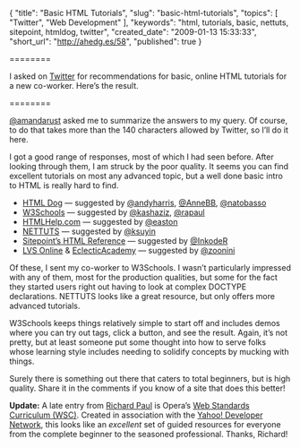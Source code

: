 {
  "title": "Basic HTML Tutorials",
  "slug": "basic-html-tutorials",
  "topics": [
    "Twitter",
    "Web Development"
  ],
  "keywords": "html, tutorials, basic, nettuts, sitepoint, htmldog, twitter",
  "created_date": "2009-01-13 15:33:33",
  "short_url": "http://ahedg.es/58",
  "published": true
}

========

I asked on [Twitter](https://twitter.com/segdeha/status/1114108347) for recommendations for basic, online HTML tutorials for a new co-worker. Here’s the result.

========

[@amandarust](https://twitter.com/amandarust) asked me to summarize the answers to my query. Of course, to do that takes more than the 140 characters allowed by Twitter, so I’ll do it here.

I got a good range of responses, most of which I had seen before. After looking through them, I am struck by the poor quality. It seems you can find excellent tutorials on most any advanced topic, but a well done basic intro to HTML is really hard to find.

* [HTML Dog](http://htmldog.com/guides/htmlbeginner/) — suggested by [@andyharris](https://twitter.com/andyharris), [@AnneBB](https://twitter.com/AnneBB), [@natobasso](https://twitter.com/natobasso)
* [W3Schools](http://www.w3schools.com/html/) — suggested by [@kashaziz](https://twitter.com/kashaziz), [@rapaul](https://twitter.com/rapaul)
* [HTMLHelp.com](http://htmlhelp.com/) — suggested by [@easton](https://twitter.com/easton)
* [NETTUTS](http://nettuts.com/) — suggested by [@ksuyin](https://twitter.com/ksuyin)
* [Sitepoint’s HTML Reference](http://reference.sitepoint.com/html/) — suggested by [@InkodeR](https://twitter.com/InkodeR)
* [LVS Online](http://www.lvsassociates.com/) & [EclecticAcademy](http://www.eclecticacademy.com/) — suggested by [@zoonini](https://twitter.com/zoonini)

Of these, I sent my co-worker to W3Schools. I wasn’t particularly impressed with any of them, most for the production qualities, but some for the fact they started users right out having to look at complex DOCTYPE declarations. NETTUTS  looks like a great resource, but only offers more advanced tutorials.

W3Schools keeps things relatively simple to start off and includes demos where you can try out tags, click a button, and see the result. Again, it’s not pretty, but at least someone put some thought into how to serve folks whose learning style includes needing to solidify concepts by mucking with things.

Surely there is something out there that caters to total beginners, but is high quality. Share it in the comments if you know of a site that does this better!

**Update:** A late entry from [Richard Paul](https://twitter.com/rapaul) is Opera’s [Web Standards Curriculum (WSC)](http://www.opera.com/company/education/curriculum/). Created in association with the [Yahoo! Developer Network](http://developer.yahoo.com/), this looks like an _excellent_ set of guided resources for everyone from the complete beginner to the seasoned professional. Thanks, Richard!
